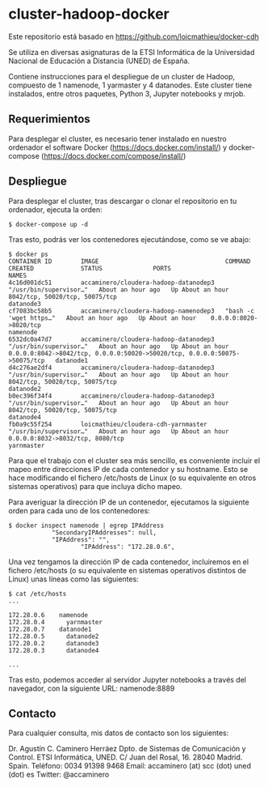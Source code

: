 # cluster-hadoop-docker

Este repositorio está basado en https://github.com/loicmathieu/docker-cdh

Se utiliza en diversas asignaturas de la ETSI Informática de la Universidad Nacional de Educación a Distancia (UNED) de España.

Contiene instrucciones para el despliegue de un cluster de Hadoop, compuesto de 1 namenode, 1 yarmaster y 4 datanodes. Este cluster tiene instalados, entre otros paquetes, Python 3, Jupyter notebooks y mrjob.

## Requerimientos

Para desplegar el cluster, es necesario tener instalado en nuestro ordenador el software Docker (https://docs.docker.com/install/) y docker-compose (https://docs.docker.com/compose/install/)

## Despliegue

Para desplegar el cluster, tras descargar o clonar el repositorio en tu ordenador, ejecuta la orden:

```
$ docker-compose up -d
```


Tras esto, podrás ver los contenedores ejecutándose, como se ve abajo:

```
$ docker ps
CONTAINER ID        IMAGE                                   COMMAND                  CREATED             STATUS              PORTS                                                                        NAMES
4c16d001dc51        accaminero/cloudera-hadoop-datanodep3   "/usr/bin/supervisor…"   About an hour ago   Up About an hour    8042/tcp, 50020/tcp, 50075/tcp                                               datanode3
cf7083bc58b5        accaminero/cloudera-hadoop-namenodep3   "bash -c 'wget https…"   About an hour ago   Up About an hour    0.0.0.0:8020->8020/tcp                                                       namenode
6532dc0a47d7        accaminero/cloudera-hadoop-datanodep3   "/usr/bin/supervisor…"   About an hour ago   Up About an hour    0.0.0.0:8042->8042/tcp, 0.0.0.0:50020->50020/tcp, 0.0.0.0:50075->50075/tcp   datanode1
d4c276ae2df4        accaminero/cloudera-hadoop-datanodep3   "/usr/bin/supervisor…"   About an hour ago   Up About an hour    8042/tcp, 50020/tcp, 50075/tcp                                               datanode2
b0ec396f34f4        accaminero/cloudera-hadoop-datanodep3   "/usr/bin/supervisor…"   About an hour ago   Up About an hour    8042/tcp, 50020/tcp, 50075/tcp                                               datanode4
fb0a9c55f254        loicmathieu/cloudera-cdh-yarnmaster     "/usr/bin/supervisor…"   About an hour ago   Up About an hour    0.0.0.0:8032->8032/tcp, 8080/tcp                                             yarnmaster
```
Para que el trabajo con el cluster sea más sencillo, es conveniente incluir el mapeo entre direcciones IP de cada contenedor y su hostname. Esto se hace modificando el fichero /etc/hosts de Linux (o su equivalente en otros sistemas operativos) para que incluya dicho mapeo.


Para averiguar la dirección IP de un contenedor, ejecutamos la siguiente orden para cada uno de los contenedores:
```
$ docker inspect namenode | egrep IPAddress
            "SecondaryIPAddresses": null,
            "IPAddress": "",
                    "IPAddress": "172.28.0.6",
```
Una vez tengamos la dirección IP de cada contenedor, incluiremos en el fichero /etc/hosts (o su equivalente en sistemas operativos distintos de Linux) unas líneas como las siguientes:
```
$ cat /etc/hosts
...

172.28.0.6    namenode
172.28.0.4      yarnmaster
172.28.0.7    datanode1
172.28.0.5      datanode2
172.28.0.2      datanode3
172.28.0.3      datanode4

...
```

Tras esto, podemos acceder al servidor Jupyter notebooks a través del navegador, con la siguiente URL: namenode:8889


## Contacto

Para cualquier consulta, mis datos de contacto son los siguientes:

Dr. Agustín C. Caminero Herráez
Dpto. de Sistemas de Comunicación y Control. 
ETSI Informática, UNED.
C/ Juan del Rosal, 16. 28040 Madrid. Spain.
Teléfono: 0034 91398 9468
Email: accaminero (at) scc (dot) uned (dot) es
Twitter: @accaminero 


